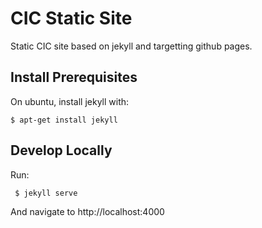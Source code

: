 # CIC Static Site
Static CIC site based on jekyll and targetting github pages.


## Install Prerequisites

On ubuntu, install jekyll with:

```
$ apt-get install jekyll
```

## Develop Locally
Run:

```
 $ jekyll serve
```

And navigate to http://localhost:4000

